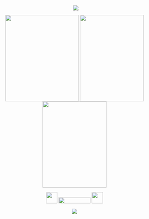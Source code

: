 <div align="center"> ‎  ‎ 
<img align="center" src="https://i.imgur.com/V4wSBNp.gif">

<p align="center"> 

 [<img align="center" src="https://i.imgur.com/0tE6Yl3.png" width="230" height="270">](https://rentry.co/kyojuro-rengoku) [<img align="center" src="https://i.imgur.com/rQ82Fn4.png" width="200" height="270">](https://kyostro.atabook.org/) [<img align="center" src="https://i.imgur.com/MpI5h1I.png" width="200" height="270">](https://kyojurodraws.straw.page/)

‎‎<img src="https://64.media.tumblr.com/08f1157e4fb62352185b36afec10b822/67f379b253a55304-79/s75x75_c1/2dd301de7828b4fb0d8607ba40db757cc46bd729.gifv" width="35" height="35" /> <img src="https://komarev.com/ghpvc/?username=kyostro&label=>ᴗ<&color=be2820" width="100" height="19"/> <img src="https://64.media.tumblr.com/581809eba389f8d2ccce2c57b2eb9b8a/67f379b253a55304-15/s75x75_c1/f4206f7a9cad6744daa64d2f7c4a7afb3c4970be.gifv" width="35" height="35" />

<img align="center" src="https://i.imgur.com/K2kZ1Jq.png">
